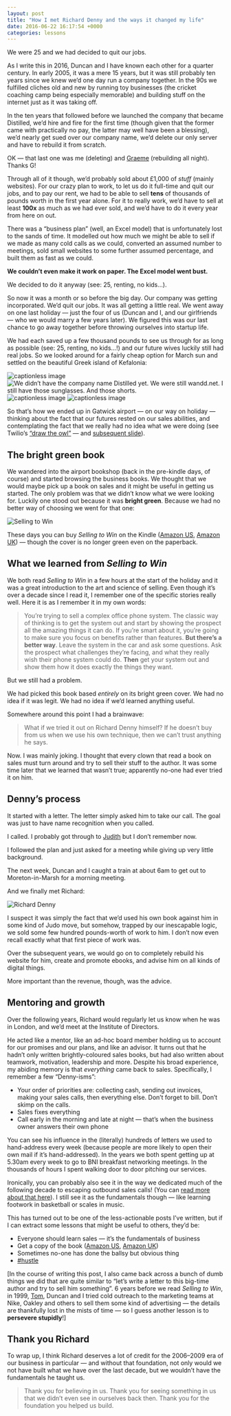 ```yaml
---
layout: post
title: "How I met Richard Denny and the ways it changed my life"
date: 2016-06-22 16:17:54 +0000
categories: lessons
---
```


We were 25 and we had decided to quit our jobs.

As I write this in 2016, Duncan and I have known each other for a quarter century. In early 2005, it was a mere 15 years, but it was still probably ten years since we knew we’d one day run a company together. In the 90s we fulfilled cliches old and new by running toy businesses (the cricket coaching camp being especially memorable) and building stuff on the internet just as it was taking off.

In the ten years that followed before we launched the company that became Distilled, we’d hire and fire for the first time (though given that the former came with practically no pay, the latter may well have been a blessing), we’d nearly get sued over our company name, we’d delete our only server and have to rebuild it from scratch.

OK — that last one was me (deleting) and [Graeme](https://twitter.com/graemecoates) (rebuilding all night). Thanks G!

Through all of it though, we’d probably sold about £1,000 of _stuff_ (mainly websites). For our crazy plan to work, to let us do it full-time and quit our jobs, and to pay our rent, we had to be able to sell **tens** of thousands of pounds worth in the first year alone. For it to really work, we’d have to sell at least **100x** as much as we had ever sold, and we’d have to do it every year from here on out.

There was a “business plan” (well, an Excel model) that is unfortunately lost to the sands of time. It modelled out how much we might be able to sell if we made as many cold calls as we could, converted an assumed number to meetings, sold small websites to some further assumed percentage, and built them as fast as we could.

**We couldn’t even make it work on paper. The Excel model went bust.**

We decided to do it anyway (see: 25, renting, no kids…).

So now it was a month or so before the big day. Our company was getting incorporated. We’d quit our jobs. It was all getting a little real. We went away on one last holiday — just the four of us (Duncan and I, and our girlfriends — who we would marry a few years later). We figured this was our last chance to go away together before throwing ourselves into startup life.

We had each saved up a few thousand pounds to see us through for as long as possible (see: 25, renting, no kids…!) and our future wives luckily still had real jobs. So we looked around for a fairly cheap option for March sun and settled on the beautiful Greek island of Kefalonia:

![captionless image](/assets/images/1_kT-2IgfuQriWN1s4Cvnn2A.webp)
![We didn’t have the company name Distilled yet. We were still wandd.net. I still have those sunglasses. And those shorts.](/assets/images/1_XpDdBLY-oT84uAPDeKYKdA.webp)
![captionless image](/assets/images/1_kB4WOIo3dD8XWDdtth0H8Q.webp)
![captionless image](/assets/images/1_aRZPFALFlVFyup_e3y8N-A.webp)

So that’s how we ended up in Gatwick airport — on our way on holiday — thinking about the fact that our futures rested on our sales abilities, and contemplating the fact that we really had no idea what we were doing (see Twilio’s [“draw the owl”](http://www.slideshare.net/twilio/scaling-company-values-twilio-techweek-2012/19-Draw_the_Owl_Theres_no/) — and [subsequent slide](http://www.slideshare.net/twilio/scaling-company-values-twilio-techweek-2012/20-Draw_the_Owl_Theres_no)).

The bright green book
---------------------

We wandered into the airport bookshop (back in the pre-kindle days, of course) and started browsing the business books. We thought that we would maybe pick up a book on sales and it might be useful in getting us started. The only problem was that we didn’t know what we were looking for. Luckily one stood out because it was **bright green**. Because we had no better way of choosing we went for that one:

![Selling to Win](/assets/images/1_aW61XlbCY42dOXfG7xM8HQ.webp)

These days you can buy _Selling to Win_ on the Kindle ([Amazon US](https://www.amazon.com/Selling-Win-Richard-Denny-ebook/dp/B00AZJZ5KG/), [Amazon UK](https://www.amazon.co.uk/Selling-Win-Richard-Denny-ebook/dp/B00AZJZ5KG/)) — though the cover is no longer green even on the paperback.

What we learned from _Selling to Win_
-------------------------------------

We both read _Selling to Win_ in a few hours at the start of the holiday and it was a great introduction to the art and science of selling. Even though it’s over a decade since I read it, I remember one of the specific stories really well. Here it is as I remember it in my own words:

> You’re trying to sell a complex office phone system. The classic way of thinking is to get the system out and start by showing the prospect all the amazing things it can do. If you’re smart about it, you’re going to make sure you focus on benefits rather than features. **But there’s a better way**. Leave the system in the car and ask some questions. Ask the prospect what challenges they’re facing, and what they really wish their phone system could do. **Then** get your system out and show them how it does exactly the things they want.

But we still had a problem.

We had picked this book based _entirely_ on its bright green cover. We had no idea if it was legit. We had no idea if we’d learned anything useful.

Somewhere around this point I had a brainwave:

> What if we tried it out on Richard Denny himself? If he doesn’t buy from us when we use his own technique, then we can’t trust anything he says.

Now. I was mainly joking. I thought that every clown that read a book on sales must turn around and try to sell their stuff to the author. It was some time later that we learned that wasn’t true; apparently no-one had ever tried it on him.

Denny’s process
---------------

It started with a letter. The letter simply asked him to take our call. The goal was just to have name recognition when you called.

I called. I probably got through to [Judith](https://www.linkedin.com/in/judith-harker-6670885) but I don’t remember now.

I followed the plan and just asked for a meeting while giving up very little background.

The next week, Duncan and I caught a train at about 6am to get out to Moreton-in-Marsh for a morning meeting.

And we finally met Richard:

![Richard Denny](/assets/images/1_lqAgVyn-4udcus6ji7VTFA.webp)

I suspect it was simply the fact that we’d used his own book against him in some kind of Judo move, but somehow, trapped by our inescapable logic, we sold some few hundred pounds-worth of work to him. I don’t now even recall exactly what that first piece of work was.

Over the subsequent years, we would go on to completely rebuild his website for him, create and promote ebooks, and advise him on all kinds of digital things.

More important than the revenue, though, was the advice.

Mentoring and growth
--------------------

Over the following years, Richard would regularly let us know when he was in London, and we’d meet at the Institute of Directors.

He acted like a mentor, like an ad-hoc board member holding us to account for our promises and our plans, and like an advisor. It turns out that he hadn’t only written brightly-coloured sales books, but had also written about teamwork, motivation, leadership and more. Despite his broad experience, my abiding memory is that _everything_ came back to sales. Specifically, I remember a few “Denny-isms”:

*   Your order of priorities are: collecting cash, sending out invoices, making your sales calls, then everything else. Don’t forget to bill. Don’t skimp on the calls.
*   Sales fixes everything
*   Call early in the morning and late at night — that’s when the business owner answers their own phone

You can see his influence in the (literally) hundreds of letters we used to hand-address every week (because people are more likely to open their own mail if it’s hand-addressed). In the years we both spent getting up at 5.30am every week to go to BNI breakfast networking meetings. In the thousands of hours I spent walking door to door pitching our services.

Ironically, you can probably also see it in the way we dedicated much of the following decade to escaping outbound sales calls! (You can [read more about that here](https://willcritchlow.com/things-i-wish-id-known/)). I still see it as the fundamentals though — like learning footwork in basketball or scales in music.

This has turned out to be one of the less-actionable posts I’ve written, but if I can extract some lessons that might be useful to others, they’d be:

*   Everyone should learn sales — it’s the fundamentals of business
*   Get a copy of the book ([Amazon US](https://www.amazon.com/Selling-Win-Richard-Denny-ebook/dp/B00AZJZ5KG/), [Amazon UK](https://www.amazon.co.uk/Selling-Win-Richard-Denny-ebook/dp/B00AZJZ5KG/))
*   Sometimes no-one has done the ballsy but obvious thing
*   [#hustle](https://www.distilled.net/manifesto/)

[In the course of writing this post, I also came back across a bunch of dumb things we did that are quite similar to “let’s write a letter to this big-time author and try to sell him something”. 6 years before we read _Selling to Win_, in 1999, [Tom](https://twitter.com/tomcritchlow), Duncan and I tried cold outreach to the marketing teams at Nike, Oakley and others to sell them some kind of advertising — the details are thankfully lost in the mists of time — so I guess another lesson is to **persevere stupidly**!]

Thank you Richard
-----------------

To wrap up, I think Richard deserves a lot of credit for the 2006–2009 era of our business in particular — and without that foundation, not only would we not have built what we have over the last decade, but we wouldn’t have the fundamentals he taught us.

> Thank you for believing in us. Thank you for seeing something in us that we didn’t even see in ourselves back then. Thank you for the foundation you helped us build.

